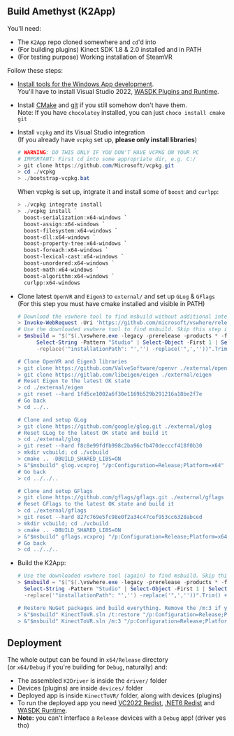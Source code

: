 ## **Build Amethyst (K2App)**
You'll need:
 - The ```K2App``` repo cloned somewhere and ```cd```'d into
 - (For building plugins) Kinect SDK 1.8 & 2.0 installed and in PATH
 - (For testing purpose) Working installation of SteamVR

Follow these steps:

- [Install tools for the Windows App development](https://docs.microsoft.com/en-us/windows/apps/windows-app-sdk/set-up-your-development-environment?tabs=vs-2022-17-1-a%2Cvs-2022-17-1-b).<br>
  You'll have to install Visual Studio 2022, [WASDK Plugins and Runtime](https://docs.microsoft.com/en-us/windows/apps/windows-app-sdk/downloads).

- Install [CMake](https://cmake.org/download/) and [git](https://git-scm.com/download/win) if you still somehow don't have them.<br>
  Note: If you have `chocolatey` installed, you can just ```choco install cmake git```

- Install `vcpkg` and its Visual Studio integration<br>
  (If you already have `vcpkg` set up, **please only install libraries**)<br>
  ```powershell
  # WARNING: DO THIS ONLY IF YOU DON'T HAVE VCPKG ON YOUR PC
  # IMPORTANT: First cd into some appropriate dir, e.g. C:/
  > git clone https://github.com/Microsoft/vcpkg.git
  > cd ./vcpkg
  > ./bootstrap-vcpkg.bat
  ```
  When vcpkg is set up, intgrate it and install some of `boost` and `curlpp`:
  ```powershell
  > ./vcpkg integrate install
  > ./vcpkg install `
    boost-serialization:x64-windows `
    boost-assign:x64-windows `
    boost-filesystem:x64-windows `
    boost-dll:x64-windows `
    boost-property-tree:x64-windows `
    boost-foreach:x64-windows `
    boost-lexical-cast:x64-windows `
    boost-unordered:x64-windows `
    boost-math:x64-windows `
    boost-algorithm:x64-windows `
    curlpp:x64-windows
  ```

- Clone latest `OpenVR` and `Eigen3` to `external/` and set up `GLog` & `GFlags`<br>
  (For this step you must have cmake installed and visible in PATH)<br>
  ```powershell
  # Download the vswhere tool to find msbuild without additional interactions
  > Invoke-WebRequest -Uri 'https://github.com/microsoft/vswhere/releases/latest/download/vswhere.exe' -OutFile './vswhere.exe'
  # Use the downloaded vswhere tool to find msbuild. Skip this step if you use the Dev Powershell
  > $msbuild = "$("$(.\vswhere.exe -legacy -prerelease -products * -format json | Select-String -Pattern "2022" | `
        Select-String -Pattern "Studio" | Select-Object -First 1 | Select-String -Pattern "installationPath")" `
        -replace('"installationPath": "','') -replace('",',''))".Trim() + "\\MSBuild\\Current\\Bin\\MSBuild.exe"

  # Clone OpenVR and Eigen3 libraries
  > git clone https://github.com/ValveSoftware/openvr ./external/openvr
  > git clone https://gitlab.com/libeigen/eigen ./external/eigen
  # Reset Eigen to the latest OK state
  > cd ./external/eigen
  > git reset --hard 1fd5ce1002a6f30e1169b529b291216a18be2f7e
  # Go back
  > cd ../..

  # Clone and setup GLog
  > git clone https://github.com/google/glog.git ./external/glog
  # Reset GLog to the latest OK state and build it
  > cd ./external/glog
  > git reset --hard f8c8e99fdfb998c2ba96cfb470decccf418f0b30
  > mkdir vcbuild; cd ./vcbuild
  > cmake .. -DBUILD_SHARED_LIBS=ON
  > &"$msbuild" glog.vcxproj "/p:Configuration=Release;Platform=x64"
  # Go back
  > cd ../../..

  # Clone and setup GFlags
  > git clone https://github.com/gflags/gflags.git ./external/gflags
  # Reset GFlags to the latest OK state and build it
  > cd ./external/gflags
  > git reset --hard 827c769e5fc98e0f2a34c47cef953cc6328abced
  > mkdir vcbuild; cd ./vcbuild
  > cmake .. -DBUILD_SHARED_LIBS=ON
  > &"$msbuild" gflags.vcxproj "/p:Configuration=Release;Platform=x64"
  # Go back
  > cd ../../..
  ```

- Build the K2App:<br>
  ```powershell
  # Use the downloaded vswhere tool (again) to find msbuild. Skip this step if you use the Dev Powershell
  > $msbuild = "$("$(.\vswhere.exe -legacy -prerelease -products * -format json | Select-String -Pattern "2022" | `
    Select-String -Pattern "Studio" | Select-Object -First 1 | Select-String -Pattern "installationPath")" `
    -replace('"installationPath": "','') -replace('",',''))".Trim() + "\\MSBuild\\Current\\Bin\\MSBuild.exe"

  # Restore NuGet packages and build everything. Remove the /m:3 if your PC is kinda slow (or just give up)
  > &"$msbuild" KinectToVR.sln /t:restore "/p:Configuration=Release;Platform=x64;RestorePackagesConfig=true"
  > &"$msbuild" KinectToVR.sln /m:3 "/p:Configuration=Release;Platform=x64;BuildInParallel=true"
  ```

## **Deployment**
The whole output can be found in ```x64/Release``` directory<br>
(or ```x64/Debug``` if you're building for ```Debug```, naturally) and:
 - The assembled ```K2Driver``` is inside the ```driver/``` folder
 - Devices (plugins) are inside ```devices/``` folder
 - Deployed app is inside ```KinectToVR/``` folder, along with devices (plugins)<br>
 - To run the deployed app you need [VC2022 Redist](https://aka.ms/vs/17/release/vc_redist.x64.exe), [.NET6 Redist](https://download.visualstudio.microsoft.com/download/pr/7f3a766e-9516-4579-aaf2-2b150caa465c/d57665f880cdcce816b278a944092965/windowsdesktop-runtime-6.0.3-win-x64.exe
) and [WASDK Runtime](https://docs.microsoft.com/en-us/windows/apps/windows-app-sdk/downloads).
 - **Note:** you can't interface a ```Release``` devices with a ```Debug``` app! (driver yes tho)